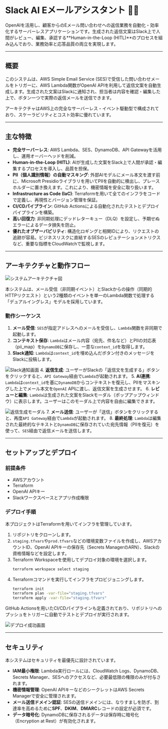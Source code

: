 # Slack AI Eメールアシスタント 📧🤖

OpenAIを活用し、顧客からのEメール問い合わせへの返信業務を自動化・効率化するサーバーレスアプリケーションです。生成された返信文案はSlack上で人間がレビュー、編集、承認する\*\*Human-in-the-Loop (HITL)\*\*のプロセスを組み込んでおり、業務効率と応答品質の両立を実現します。

-----

## 概要

このシステムは、AWS Simple Email Service (SES)で受信した問い合わせメールをトリガーに、AWS Lambda関数がOpenAI APIを利用して返信文案を自動生成します。生成された文案はSlackに通知され、担当者は内容を確認・編集した上で、ボタン一つで実際の返信メールを送信できます。

アーキテクチャはAWS上の完全なサーバーレス・イベント駆動型で構成されており、スケーラビリティとコスト効率に優れています。

-----

## 主な特徴

  * **完全サーバーレス**: AWS Lambda、SES、DynamoDB、API Gatewayを活用し、運用オーバーヘッドを削減。
  * **Human-in-the-Loop (HITL)**: AIが生成した文案をSlack上で人間が承認・編集するプロセスを導入し、品質を担保。
  * **PII（個人識別情報）の自動マスキング**: 外部AIモデルにメール本文を渡す前に、Microsoft Presidioライブラリを用いてPIIを自動的に検出し、プレースホルダーに置き換えます。これにより、機密情報を安全に取り扱います。
  * **Infrastructure as Code (IaC)**: Terraformを用いて全てのインフラをコードで定義し、再現性とバージョン管理を保証。
  * **CI/CDパイプライン**: GitHub Actionsによる自動化されたテストとデプロイパイプラインを構築。
  * **高い回復力**: 非同期処理にデッドレターキュー（DLQ）を設定し、予期せぬエラーによるデータ損失を防止。
  * **優れたオブザーバビリティ**: 構造化ロギングと相関IDにより、リクエストの追跡が容易。ビジネスリスクに直結するSESのレピュテーションメトリクスなど、重要な指標をCloudWatchで監視します。

-----

## アーキテクチャと動作フロー

![システムアーキテクチャ図](images/architecture-diagram.png)

本システムは、メール受信（非同期イベント）とSlackからの操作（同期的HTTPリクエスト）という2種類のイベントを単一のLambda関数で処理する「デュアルイングレス」モデルを採用しています。

### 動作シーケンス

1.  **メール受信**: `SES`が指定アドレスへのメールを受信し、`Lambda`関数を非同期で起動します。
2.  **コンテキスト保存**: `Lambda`はメール内容（宛先、件名など）とPIIの対応表（pii\_map）を`DynamoDB`に保存し、一意な`context_id`を取得します。
3.  **Slack通知**: `Lambda`は`context_id`を埋め込んだボタン付きのメッセージをSlackに投稿します。

![Slack通知画面](images/slack-notification.png)
4.  **返信生成**: ユーザーがSlackの「返信文を生成する」ボタンをクリックすると、`API Gateway`経由で`Lambda`が起動されます。
5.  **AI連携**: `Lambda`は`context_id`を基に`DynamoDB`からコンテキストを復元し、PIIをマスキングした上でメール本文を`OpenAI` APIに渡し、返信文案を生成させます。
6.  **レビューと編集**: `Lambda`は生成された文案をSlackモーダル（ポップアップウィンドウ）に表示します。ユーザーはこのモーダル上で内容を自由に編集できます。

![返信生成モーダル](images/reply-generation-modal.png)
7.  **メール送信**: ユーザーが「送信」ボタンをクリックすると、再度`API Gateway`経由で`Lambda`が起動されます。
8.  **最終処理**: `Lambda`は編集された最終的なテキストと`DynamoDB`に保存されていた宛先情報（PIIを復元）を使って、`SES`経由で返信メールを送信します。

-----

## セットアップとデプロイ

### 前提条件

  * AWSアカウント
  * Terraform
  * OpenAI APIキー
  * Slackワークスペースとアプリ作成権限

### デプロイ手順

本プロジェクトはTerraformを用いてインフラを管理しています。

1.  リポジトリをクローンします。
2.  `staging.tfvars`や`prod.tfvars`などの環境変数ファイルを作成し、AWSアカウントID、OpenAI APIキーの保存先（Secrets ManagerのARN）、Slackの資格情報などを設定します。
3.  Terraform Workspaceを使用してデプロイ対象の環境を選択します。
    ```bash
    terraform workspace select staging
    ```
4.  Terraformコマンドを実行してインフラをプロビジョニングします。
    ```bash
    terraform init
    terraform plan -var-file="staging.tfvars"
    terraform apply -var-file="staging.tfvars"
    ```

GitHub Actionsを用いたCI/CDパイプラインも定義されており、リポジトリへのプッシュをトリガーに自動でテストとデプロイが実行されます。

![デプロイ成功画面](images/deployment-success.png)

-----

## セキュリティ

本システムはセキュリティを最優先に設計されています。

  * **IAM最小権限**: Lambda実行ロールには、CloudWatch Logs、DynamoDB、Secrets Manager、SESへのアクセスなど、必要最低限の権限のみが付与されます。
  * **機密情報管理**: OpenAI APIキーなどのシークレットはAWS Secrets Managerで安全に管理されます。
  * **メール送信ドメイン認証**: SESの送信ドメインには、なりすましを防ぎ、到達率を高めるために**SPF**、**DKIM**、**DMARC**レコードの設定が必須です。
  * **データ暗号化**: DynamoDBに保存されるデータは保存時に暗号化（Encryption at Rest）が有効化されます。